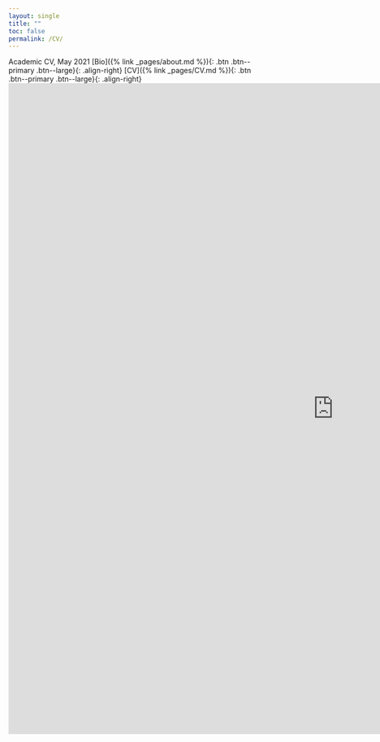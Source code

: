 ```yaml
---
layout: single
title: ""
toc: false
permalink: /CV/
---
```

Academic CV, May 2021 [Bio]({% link _pages/about.md %}){: .btn .btn--primary .btn--large}{: .align-right} [CV]({% link _pages/CV.md %}){: .btn .btn--primary .btn--large}{: .align-right}
<embed src="https://regionary.github.io/assets/Curriculum Vitae.pdf" width="1280" height="1280" type="application/pdf" />
